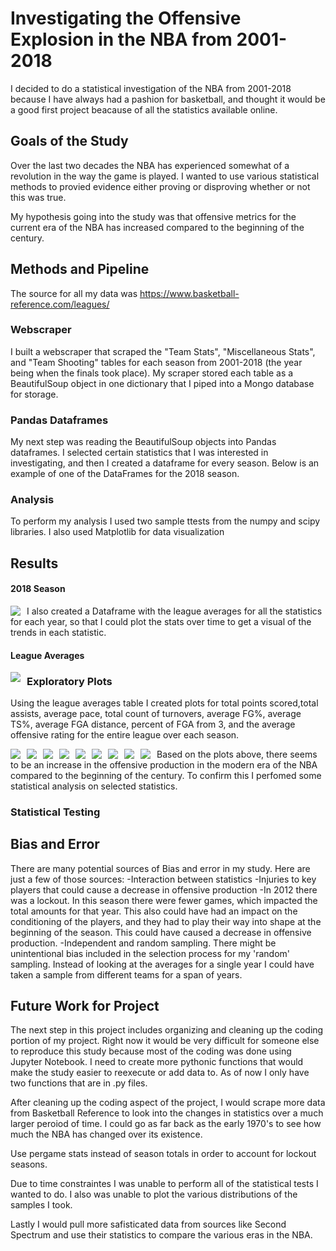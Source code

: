 # Investigating the Offensive Explosion in the NBA from 2001-2018

I decided to do a statistical investigation of the NBA from 2001-2018 because I have always had a pashion for basketball, and thought it would be a good first project beacause of all the statistics available online. 


## Goals of the Study

Over the last two decades the NBA has experienced somewhat of a revolution in the way the game is played. I wanted to use various statistical methods to provied evidence either proving or disproving whether or not this was true. 

My hypothesis going into the study was that offensive metrics for the current era of the NBA has increased compared to the beginning of the century. 

## Methods and Pipeline
The source for all my data was https://www.basketball-reference.com/leagues/ 

### Webscraper
I built a webscraper that scraped the "Team Stats", "Miscellaneous Stats", and "Team Shooting" tables for each season from 2001-2018 (the year being when the finals took place). My scraper stored each table as a BeautifulSoup object in one dictionary that I piped into a Mongo database for storage. 

### Pandas Dataframes
My next step was reading the BeautifulSoup objects into Pandas dataframes. I selected certain statistics that I was interested in investigating, and then I created a dataframe for every season. 
Below is an example of one of the DataFrames for the 2018 season.

### Analysis
To perform my analysis I used two sample ttests from the numpy and scipy libraries. I also used Matplotlib for data visualization 

## Results
#### 2018 Season
<img src="imgs/table_example.png"
    style="float: left; margin-right: 10px;" />

I also created a Dataframe with the league averages for all the statistics for each year, so that I could plot the stats over time to get a visual of the trends in each statistic. 

#### League Averages 
<img src="imgs/League_averages.png"
    style="float: left; margin-right: 10px;" />


### Exploratory Plots
Using the league averages table I created plots for total points scored,total assists, average pace, total count of turnovers, average FG%, average TS%, average FGA distance, percent of FGA from 3, and the average offensive rating for the entire league over each season. 

<img src="imgs/Total_points.png"
    style="float: left; margin-right: 10px;" />

<img src="imgs/Assist_totals.png"
    style="float: left; margin-right: 10px;" />

<img src="imgs/Pace.png"
    style="float: left; margin-right: 10px;" />

<img src="imgs/Turnovers.png"
    style="float: left; margin-right: 10px;" />

<img src="imgs/FG%.png"
    style="float: left; margin-right: 10px;" />

<img src="imgs/TS%.png"
    style="float: left; margin-right: 10px;" />

<img src="imgs/FGDistance.png"
    style="float: left; margin-right: 10px;" />

<img src="imgs/FG_from3.png"
    style="float: left; margin-right: 10px;" />

<img src="imgs/ORtg.png"
    style="float: left; margin-right: 10px;" />



Based on the plots above, there seems to be an increase in the offensive production in the modern era of the NBA compared to the beginning of the century. To confirm this I perfomed some statistical analysis on selected statistics. 

### Statistical Testing



## Bias and Error
There are many potential sources of Bias and error in my study. Here are just a few of those sources:
-Interaction between statistics
-Injuries to key players that could cause a decrease in offensive production
-In 2012 there was a lockout. In this season there were fewer games, which impacted the total amounts for that year. This also could have had an impact on the conditioning of the players, and they had to play their way into shape at the beginning of the season. This could have caused a decrease in offensive production.
-Independent and random sampling. There might be unintentional bias included in the selection process for my 'random' sampling. Instead of looking at the averages for a single year I could have taken a sample from different teams for a span of years. 


## Future Work for Project
The next step in this project includes organizing and cleaning up the coding portion of my project. Right now it would be very difficult for someone else to reproduce this study because most of the coding was done using Jupyter Notebook. I need to create more pythonic functions that would make the study easier to reexecute or add data to. As of now I only have two functions that are in .py files. 

After cleaning up the coding aspect of the project, I would scrape more data from Basketball Reference to look into the changes in statistics over a much larger peroiod of time. I could go as far back as the early 1970's to see how much the NBA has changed over its existence.

Use pergame stats instead of season totals in order to account for lockout seasons. 

Due to time constraintes I was unable to perform all of the statistical tests I wanted to do. I also was unable to plot the various distributions of the samples I took. 

Lastly I would pull more safisticated data from sources like Second Spectrum and use their statistics to compare the various eras in the NBA.